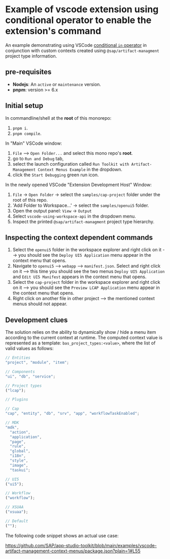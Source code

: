 # Example of vscode extension using conditional operator to enable the extension's command

An example demonstrating using VSCode [conditional `in` operator](https://code.visualstudio.com/api/references/when-clause-contexts#in-conditional-operator)
in conjunction with custom contexts created using `@sap/artifact-managment` project type information.

## pre-requisites

- **Nodejs**: An `active` or `maintenance` version.
- **pnpm**: version >= 6.x

## Initial setup

In commandline/shell at the **root** of this monorepo:

1. `pnpm i`.
2. `pnpm compile`.

In "Main" VSCode window:

1. `File` --> `Open Folder...` and select this mono repo's **root**.
2. go to `Run and Debug` tab,
3. select the launch configuration called `Run Toolkit with Artifact-Management Context Menus Example` in the dropdown.
4. click the `Start Debugging` green run icon.

In the newly opened VSCode "Extension Development Host" Window:

1. `File` -> `Open Folder` -> select the `samples/cap-project` folder under the root of this repo.
2. 'Add Folder to Workspace...' -> select the `samples/openui5` folder.
3. Open the output panel: `View` -> `Output`
4. Select `vscode-using-workspace-api` in the dropdown menu.
5. Inspect the printed `@sap/artifact-managment` project type hierarchy.

## Inspecting the context dependent commands

1. Select the `openui5` folder in the workspace explorer and right click on it --> you should see the `Deploy UI5 Application` menu appear in the context menu that opens.
2. Navigate to `openui5` --> `webapp` --> `manifest.json`. Select and right click on it --> this time you should see the two menus `Deploy UI5 Application` and `Edit UI5 Manifest` appears in the context menu that opens.
3. Select the `cap-project` folder in the workspace explorer and right click on it --> you should see the `Preview LCAP Application` menu appear in the context menu that opens.
4. Right click on another file in other project --> the mentioned context menus should not appear.

## Development clues

The solution relies on the ability to dynamically show / hide a menu item according to the current context at runtime. The computed context value is represented as a template: `bas_project_types:<value>`, where the list of valid values as follows:

```javascript
// Entities
"project", "module", "item";

// Components
"ui", "db", "service";

// Project types
("lcap");

// Plugins

// Cap
"cap", "entity", "db", "srv", "app", "workflowTaskEnabled";

// MDK
"mdk",
  "action",
  "application",
  "page",
  "rule",
  "global",
  "i18n",
  "style",
  "image",
  "taskui";

// UI5
("ui5");

// Workflow
("workflow");

// XSUAA
("xsuaa");

// Default
("");
```

The following code snippet shows an actual use case:

https://github.com/SAP/app-studio-toolkit/blob/main/examples/vscode-artifact-management-context-menus/package.json?plain=1#L55
